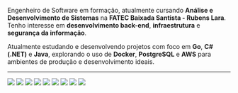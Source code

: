 Engenheiro de Software em formação, atualmente cursando **Análise e Desenvolvimento de Sistemas** na **FATEC Baixada Santista - Rubens Lara**.  
Tenho interesse em **desenvolvimento back-end**, **infraestrutura** e **segurança da informação**.

Atualmente estudando e desenvolvendo projetos com foco em **Go**, **C# (.NET)** e **Java**, explorando o uso de **Docker**, **PostgreSQL** e **AWS** para ambientes de produção e desenvolvimento ideais.

---

<p>
  <img src="https://img.shields.io/badge/-C%23-68217A?logo=csharp&logoColor=white&style=for-the-badge" />
  <img src="https://img.shields.io/badge/-.NET-512BD4?logo=dotnet&logoColor=white&style=for-the-badge" />
  <img src="https://img.shields.io/badge/-Go-00ADD8?logo=go&logoColor=white&style=for-the-badge" />
  <img src="https://img.shields.io/badge/-Java-ec8d0f?logo=java&logoColor=fff&style=for-the-badge" />
  <img src="https://img.shields.io/badge/-Python-3776AB?logo=python&logoColor=white&style=for-the-badge" />
  <img src="https://img.shields.io/badge/-PostgreSQL-336791?logo=postgresql&logoColor=white&style=for-the-badge" />
  <img src="https://img.shields.io/badge/-MongoDB-4EA94B?logo=mongodb&logoColor=white&style=for-the-badge" />
  <img src="https://img.shields.io/badge/-Docker-2496ED?logo=docker&logoColor=white&style=for-the-badge" />
  <img src="https://img.shields.io/badge/-AWS-232F3E?logo=amazonaws&logoColor=white&style=for-the-badge" />
</p>
